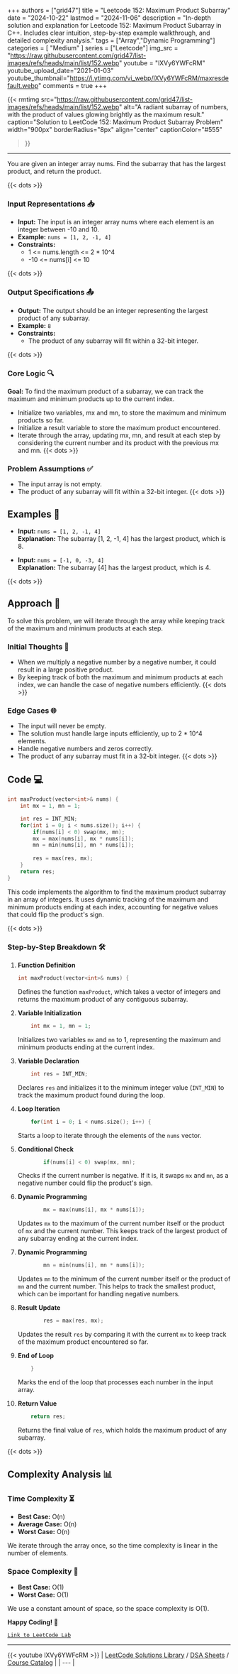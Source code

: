 
+++
authors = ["grid47"]
title = "Leetcode 152: Maximum Product Subarray"
date = "2024-10-22"
lastmod = "2024-11-06"
description = "In-depth solution and explanation for Leetcode 152: Maximum Product Subarray in C++. Includes clear intuition, step-by-step example walkthrough, and detailed complexity analysis."
tags = ["Array","Dynamic Programming"]
categories = [
    "Medium"
]
series = ["Leetcode"]
img_src = "https://raw.githubusercontent.com/grid47/list-images/refs/heads/main/list/152.webp"
youtube = "lXVy6YWFcRM"
youtube_upload_date="2021-01-03"
youtube_thumbnail="https://i.ytimg.com/vi_webp/lXVy6YWFcRM/maxresdefault.webp"
comments = true
+++


{{< rmtimg 
    src="https://raw.githubusercontent.com/grid47/list-images/refs/heads/main/list/152.webp" 
    alt="A radiant subarray of numbers, with the product of values glowing brightly as the maximum result."
    caption="Solution to LeetCode 152: Maximum Product Subarray Problem"
    width="900px"
    borderRadius="8px"
    align="center" 
    captionColor="#555"
>}}
---
You are given an integer array nums. Find the subarray that has the largest product, and return the product.
<!--more-->
{{< dots >}}
### Input Representations 📥
- **Input:** The input is an integer array nums where each element is an integer between -10 and 10.
- **Example:** `nums = [1, 2, -1, 4]`
- **Constraints:**
	- 1 <= nums.length <= 2 * 10^4
	- -10 <= nums[i] <= 10

{{< dots >}}
### Output Specifications 📤
- **Output:** The output should be an integer representing the largest product of any subarray.
- **Example:** `8`
- **Constraints:**
	- The product of any subarray will fit within a 32-bit integer.

{{< dots >}}
### Core Logic 🔍
**Goal:** To find the maximum product of a subarray, we can track the maximum and minimum products up to the current index.

- Initialize two variables, mx and mn, to store the maximum and minimum products so far.
- Initialize a result variable to store the maximum product encountered.
- Iterate through the array, updating mx, mn, and result at each step by considering the current number and its product with the previous mx and mn.
{{< dots >}}
### Problem Assumptions ✅
- The input array is not empty.
- The product of any subarray will fit within a 32-bit integer.
{{< dots >}}
## Examples 🧩
- **Input:** `nums = [1, 2, -1, 4]`  \
  **Explanation:** The subarray [1, 2, -1, 4] has the largest product, which is 8.

- **Input:** `nums = [-1, 0, -3, 4]`  \
  **Explanation:** The subarray [4] has the largest product, which is 4.

{{< dots >}}
## Approach 🚀
To solve this problem, we will iterate through the array while keeping track of the maximum and minimum products at each step.

### Initial Thoughts 💭
- When we multiply a negative number by a negative number, it could result in a large positive product.
- By keeping track of both the maximum and minimum products at each index, we can handle the case of negative numbers efficiently.
{{< dots >}}
### Edge Cases 🌐
- The input will never be empty.
- The solution must handle large inputs efficiently, up to 2 * 10^4 elements.
- Handle negative numbers and zeros correctly.
- The product of any subarray must fit in a 32-bit integer.
{{< dots >}}
## Code 💻
```cpp
int maxProduct(vector<int>& nums) {
    int mx = 1, mn = 1;

    int res = INT_MIN;
    for(int i = 0; i < nums.size(); i++) {
        if(nums[i] < 0) swap(mx, mn);
        mx = max(nums[i], mx * nums[i]);
        mn = min(nums[i], mn * nums[i]);
        
        res = max(res, mx);
    }
    return res;
}
```

This code implements the algorithm to find the maximum product subarray in an array of integers. It uses dynamic tracking of the maximum and minimum products ending at each index, accounting for negative values that could flip the product's sign.

{{< dots >}}
### Step-by-Step Breakdown 🛠️
1. **Function Definition**
	```cpp
	int maxProduct(vector<int>& nums) {
	```
	Defines the function `maxProduct`, which takes a vector of integers and returns the maximum product of any contiguous subarray.

2. **Variable Initialization**
	```cpp
	    int mx = 1, mn = 1;
	```
	Initializes two variables `mx` and `mn` to 1, representing the maximum and minimum products ending at the current index.

3. **Variable Declaration**
	```cpp
	    int res = INT_MIN;
	```
	Declares `res` and initializes it to the minimum integer value (`INT_MIN`) to track the maximum product found during the loop.

4. **Loop Iteration**
	```cpp
	    for(int i = 0; i < nums.size(); i++) {
	```
	Starts a loop to iterate through the elements of the `nums` vector.

5. **Conditional Check**
	```cpp
	        if(nums[i] < 0) swap(mx, mn);
	```
	Checks if the current number is negative. If it is, it swaps `mx` and `mn`, as a negative number could flip the product's sign.

6. **Dynamic Programming**
	```cpp
	        mx = max(nums[i], mx * nums[i]);
	```
	Updates `mx` to the maximum of the current number itself or the product of `mx` and the current number. This keeps track of the largest product of any subarray ending at the current index.

7. **Dynamic Programming**
	```cpp
	        mn = min(nums[i], mn * nums[i]);
	```
	Updates `mn` to the minimum of the current number itself or the product of `mn` and the current number. This helps to track the smallest product, which can be important for handling negative numbers.

8. **Result Update**
	```cpp
	        res = max(res, mx);
	```
	Updates the result `res` by comparing it with the current `mx` to keep track of the maximum product encountered so far.

9. **End of Loop**
	```cpp
	    }
	```
	Marks the end of the loop that processes each number in the input array.

10. **Return Value**
	```cpp
	    return res;
	```
	Returns the final value of `res`, which holds the maximum product of any subarray.

{{< dots >}}
## Complexity Analysis 📊
### Time Complexity ⏳
- **Best Case:** O(n)
- **Average Case:** O(n)
- **Worst Case:** O(n)

We iterate through the array once, so the time complexity is linear in the number of elements.

### Space Complexity 💾
- **Best Case:** O(1)
- **Worst Case:** O(1)

We use a constant amount of space, so the space complexity is O(1).

**Happy Coding! 🎉**


[`Link to LeetCode Lab`](https://leetcode.com/problems/maximum-product-subarray/description/)

---
{{< youtube lXVy6YWFcRM >}}
| [LeetCode Solutions Library](https://grid47.xyz/leetcode/) / [DSA Sheets](https://grid47.xyz/sheets/) / [Course Catalog](https://grid47.xyz/courses/) |
| --- |
